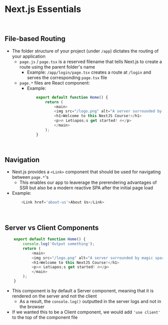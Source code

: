 # Next.js Essentials

<br>

## File-based Routing
* The folder structure of your project (under `/app`) dictates the routing of your application
    * `page.js` / `page.tsx` is a reserved filename that tells Next.js to create a route using the parent folder's name
        * Example:  `/app/login/page.tsx` creates a route at `/login` and serves the corresponding `page.tsx` file
    * `page.*` files are React component:
        * Example:
            ```typescript
                export default function Home() {
                    return (
                        <main>
                        <img src="/logo.png" alt="A server surrounded by magic sparkles." />
                        <h1>Welcome to this NextJS Course!</h1>
                        <p>🔥 Let&apos;s get started! 🔥</p>
                        </main>
                    );
                }
            ```

<br>

## Navigation
* Next.js provides a `<Link>` component that should be used for navigating between `page.*`'s
    * This enables our app to leaverage the prerendering advantages of SSR but also be a modern reactive SPA after the initial page load
* Example:
    ```typescript
        <Link href='about-us'>About Us</Link>
    ```

<br>

## Server vs Client Components
```typescript
    export default function Home() {
        console.log('Output something');
        return (
            <main>
            <img src="/logo.png" alt="A server surrounded by magic sparkles." />
            <h1>Welcome to this NextJS Course!</h1>
            <p>🔥 Let&apos;s get started! 🔥</p>
            </main>
        );
    }
```
* This component is by default a Server component, meaning that it is rendered on the server and not the client
    * As a result, the `console.log()` outputted in the server logs and not in the browser
* If we wanted this to be a Client component, we would add `'use client'` to the top of the component file